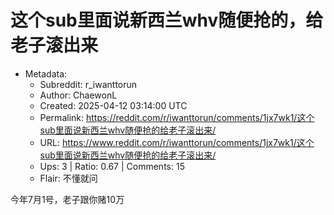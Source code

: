 # 这个sub里面说新西兰whv随便抢的，给老子滚出来

- Metadata:
  - Subreddit: r_iwanttorun
  - Author: ChaewonL
  - Created: 2025-04-12 03:14:00 UTC
  - Permalink: https://reddit.com/r/iwanttorun/comments/1jx7wk1/这个sub里面说新西兰whv随便抢的给老子滚出来/
  - URL: https://www.reddit.com/r/iwanttorun/comments/1jx7wk1/这个sub里面说新西兰whv随便抢的给老子滚出来/
  - Ups: 3 | Ratio: 0.67 | Comments: 15
  - Flair: 不懂就问


今年7月1号，老子跟你赌10万


